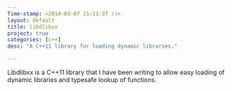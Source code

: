 ```yaml
---
Time-stamp: <2014-03-07 15:11:37 ()>
layout: default
title: libdlibxx
project: true
categories: [c++]
desc: "A C++11 library for loading dynamic libraries."

---
```


Libdlibxx is a C++11 library that I have been writing to allow easy
loading of dynamic libraries and typesafe lookup of functions.
